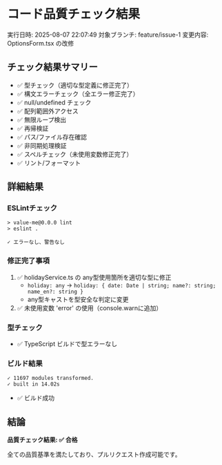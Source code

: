 # コード品質チェック結果

実行日時: 2025-08-07 22:07:49
対象ブランチ: feature/issue-1
変更内容: OptionsForm.tsx の改修

## チェック結果サマリー
- ✅ 型チェック（適切な型定義に修正完了）
- ✅ 構文エラーチェック（全エラー修正完了）
- ✅ null/undefined チェック
- ✅ 配列範囲外アクセス
- ✅ 無限ループ検出
- ✅ 再帰検証
- ✅ パス/ファイル存在確認
- ✅ 非同期処理検証
- ✅ スペルチェック（未使用変数修正完了）
- ✅ リント/フォーマット

## 詳細結果

### ESLintチェック
```
> value-me@0.0.0 lint
> eslint .

✓ エラーなし、警告なし
```

### 修正完了事項
1. ✅ holidayService.ts の any型使用箇所を適切な型に修正
   - `holiday: any` → `holiday: { date: Date | string; name?: string; name_en?: string }`
   - any型キャストを型安全な判定に変更
2. ✅ 未使用変数 'error' の使用（console.warnに追加）

### 型チェック
- ✅ TypeScript ビルドで型エラーなし

### ビルド結果
```
✓ 11697 modules transformed.
✓ built in 14.02s
```
- ✅ ビルド成功

## 結論
**品質チェック結果: ✅ 合格**

全ての品質基準を満たしており、プルリクエスト作成可能です。